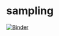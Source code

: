 
# sampling 
[![Binder](https://mybinder.org/badge_logo.svg)](https://mybinder.org/v2/gh/Mayssasadok/Mayssasadok-tp2_segm/9fe8e8488028f91b26314950798a1acf045dc5f8)
